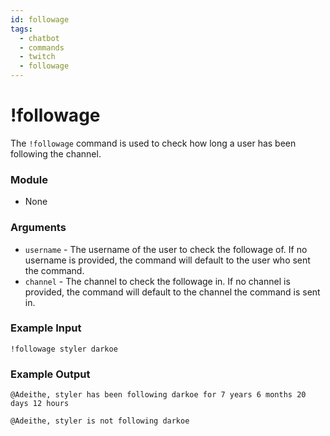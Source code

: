 ```yaml
---
id: followage 
tags:
  - chatbot
  - commands
  - twitch
  - followage
---
```

# !followage

The `!followage` command is used to check how long a user has been following the channel.

### Module

- None

### Arguments

- `username` - The username of the user to check the followage of. If no username is provided, the command will default to the user who sent the command.
- `channel` - The channel to check the followage in. If no channel is provided, the command will default to the channel the command is sent in.

### Example Input

```
!followage styler darkoe
```

### Example Output

```
@Adeithe, styler has been following darkoe for 7 years 6 months 20 days 12 hours

@Adeithe, styler is not following darkoe
```

